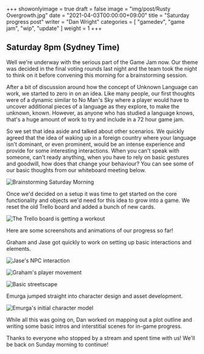 +++
showonlyimage = true
draft = false
image = "img/post/Rusty Overgrowth.jpg"
date = "2021-04-03T00:00:00+09:00"
title = "Saturday progress post"
writer = "Dan Wright"
categories = [ "gamedev", "game jam", "wip", "update" ]
weight = 1
+++

## Saturday 8pm (Sydney Time)

Well we're underway with the serious part of the Game Jam now. Our theme was decided in the final voting rounds last night and the team took the night to think on it before convening this morning for a brainstorming session.

After a bit of discussion around how the concept of Unknown Language can work, we started to zero in on an idea. Like many people, our first thoughts were of a dynamic similar to No Man's Sky where a player would have to uncover additional pieces of a language as they explore, to make the unknown, known. However, as anyone who has studied a language knows, that's a huge amount of work to try and include in a 72 hour game jam.

So we set that idea aside and talked about other scenarios. We quickly agreed that the idea of waking up in a foreign country where your language isn't dominant, or even prominent, would be an intense experience and provide for some interesting interactions. When you can't speak with someone, can't ready anything, when you have to rely on basic gestures and goodwill, how does that change your behaviour? You can see some of our basic thoughts from our whiteboard meeting below.

![Brainstorming Saturday Morning](/img/post/Whiteboard-Capture-at-Start.PNG)

Once we'd decided on a setup it was time to get started on the core functionality and objects we'd need for this idea to grow into a game. We reset the old Trello board and added a bunch of new cards.

![The Trello board is getting a workout](/img/post/Trello-Board-Saturday-Afternoon.PNG)

Here are some screenshots and animations of our progress so far! 

Graham and Jase got quickly to work on setting up basic interactions and elements. 

![Jase's NPC interaction](/img/post/NPC-Interaction-Menu.gif)

![Graham's player movement](/img/post/Player-Movement-Animation.gif)

![Basic streetscape](/img/post/Street-Design-Saturday.png)

Emurga jumped straight into character design and asset development. 

![Emurga's initial character model](/img/post/Character-Saturday.PNG)

While all this was going on, Dan worked on mapping out a plot outline and writing some basic intros and interstitial scenes for in-game progress.

Thanks to everyone who stopped by a stream and spent time with us! We'll be back on Sunday morning to continue!
